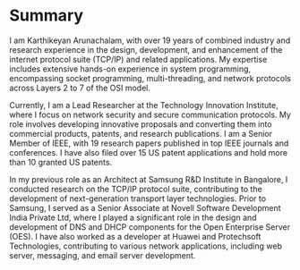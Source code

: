 Summary
======
I am Karthikeyan Arunachalam, with over 19 years of combined industry and research experience in the design, development, and enhancement of the internet protocol suite (TCP/IP) and related applications. My expertise includes extensive hands-on experience in system programming, encompassing socket programming, multi-threading, and network protocols across Layers 2 to 7 of the OSI model.

Currently, I am a Lead Researcher at the Technology Innovation Institute, where I focus on network security and secure communication protocols. My role involves developing innovative proposals and converting them into commercial products, patents, and research publications. I am a Senior Member of IEEE, with 19 research papers published in top IEEE journals and conferences. I have also filed over 15 US patent applications and hold more than 10 granted US patents.

In my previous role as an Architect at Samsung R&D Institute in Bangalore, I conducted research on the TCP/IP protocol suite, contributing to the development of next-generation transport layer technologies. Prior to Samsung, I served as a Senior Associate at Novell Software Development India Private Ltd, where I played a significant role in the design and development of DNS and DHCP components for the Open Enterprise Server (OES). I have also worked as a developer at Huawei and Protechsoft Technologies, contributing to various network applications, including web server, messaging, and email server development.
